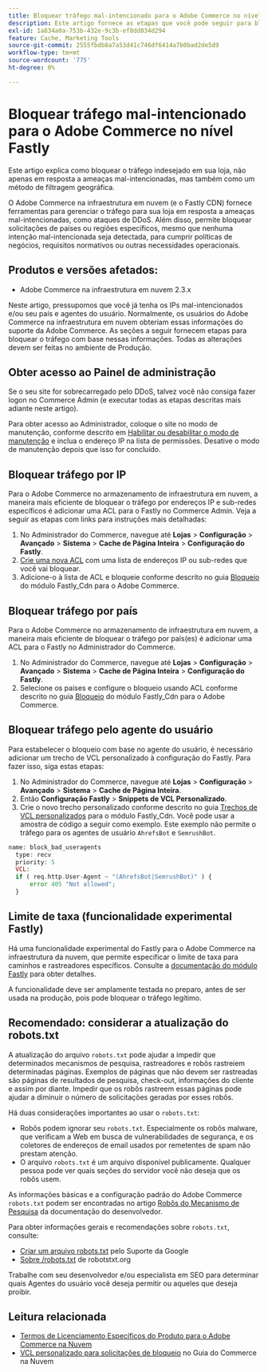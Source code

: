 ```yaml
---
title: Bloquear tráfego mal-intencionado para o Adobe Commerce no nível Fastly
description: Este artigo fornece as etapas que você pode seguir para bloquear tráfego mal-intencionado quando suspeitar que o Adobe Commerce na loja de infraestrutura na nuvem está enfrentando um ataque de DDoS.
exl-id: 1a834a0a-753b-432e-9c3b-ef8dd034d294
feature: Cache, Marketing Tools
source-git-commit: 2555fbdb8a7a53d41c746df6414a7b0bad2de5d9
workflow-type: tm+mt
source-wordcount: '775'
ht-degree: 0%

---
```


# Bloquear tráfego mal-intencionado para o Adobe Commerce no nível Fastly

Este artigo explica como bloquear o tráfego indesejado em sua loja, não apenas em resposta a ameaças mal-intencionadas, mas também como um método de filtragem geográfica.

O Adobe Commerce na infraestrutura em nuvem (e o Fastly CDN) fornece ferramentas para gerenciar o tráfego para sua loja em resposta a ameaças mal-intencionadas, como ataques de DDoS. Além disso, permite bloquear solicitações de países ou regiões específicos, mesmo que nenhuma intenção mal-intencionada seja detectada, para cumprir políticas de negócios, requisitos normativos ou outras necessidades operacionais.

## Produtos e versões afetados:

* Adobe Commerce na infraestrutura em nuvem 2.3.x

Neste artigo, pressupomos que você já tenha os IPs mal-intencionados e/ou seu país e agentes do usuário. Normalmente, os usuários do Adobe Commerce na infraestrutura em nuvem obteriam essas informações do suporte da Adobe Commerce. As seções a seguir fornecem etapas para bloquear o tráfego com base nessas informações. Todas as alterações devem ser feitas no ambiente de Produção.

## Obter acesso ao Painel de administração

Se o seu site for sobrecarregado pelo DDoS, talvez você não consiga fazer logon no Commerce Admin (e executar todas as etapas descritas mais adiante neste artigo).

Para obter acesso ao Administrador, coloque o site no modo de manutenção, conforme descrito em [Habilitar ou desabilitar o modo de manutenção](https://experienceleague.adobe.com/en/docs/commerce-operations/installation-guide/tutorials/maintenance-mode) e inclua o endereço IP na lista de permissões. Desative o modo de manutenção depois que isso for concluído.

## Bloquear tráfego por IP

Para o Adobe Commerce no armazenamento de infraestrutura em nuvem, a maneira mais eficiente de bloquear o tráfego por endereços IP e sub-redes específicos é adicionar uma ACL para o Fastly no Commerce Admin. Veja a seguir as etapas com links para instruções mais detalhadas:

1. No Administrador do Commerce, navegue até **Lojas** > **Configuração** > **Avançado** > **Sistema** > **Cache de Página Inteira** > **Configuração do Fastly**.
1. [Crie uma nova ACL](https://github.com/fastly/fastly-magento2/blob/master/Documentation/Guides/ACL.md) com uma lista de endereços IP ou sub-redes que você vai bloquear.
1. Adicione-o à lista de ACL e bloqueie conforme descrito no guia [Bloqueio](https://github.com/fastly/fastly-magento2/blob/master/Documentation/Guides/BLOCKING.md) do módulo Fastly\_Cdn para o Adobe Commerce.

## Bloquear tráfego por país

Para o Adobe Commerce no armazenamento de infraestrutura em nuvem, a maneira mais eficiente de bloquear o tráfego por país(es) é adicionar uma ACL para o Fastly no Administrador do Commerce.

1. No Administrador do Commerce, navegue até **Lojas** > **Configuração** > **Avançado** > **Sistema** > **Cache de Página Inteira** > **Configuração do Fastly**.
1. Selecione os países e configure o bloqueio usando ACL conforme descrito no guia [Bloqueio](https://github.com/fastly/fastly-magento2/blob/master/Documentation/Guides/BLOCKING.md) do módulo Fastly\_Cdn para o Adobe Commerce.

## Bloquear tráfego pelo agente do usuário

Para estabelecer o bloqueio com base no agente do usuário, é necessário adicionar um trecho de VCL personalizado à configuração do Fastly. Para fazer isso, siga estas etapas:

1. No Administrador do Commerce, navegue até **Lojas** > **Configuração** > **Avançado** > **Sistema** > **Cache de Página Inteira**.
1. Então **Configuração Fastly** > **Snippets de VCL Personalizado**.
1. Crie o novo trecho personalizado conforme descrito no guia [Trechos de VCL personalizados](https://github.com/fastly/fastly-magento2/blob/master/Documentation/Guides/CUSTOM-VCL-SNIPPETS.md) para o módulo Fastly\_Cdn. Você pode usar a amostra de código a seguir como exemplo. Este exemplo não permite o tráfego para os agentes de usuário `AhrefsBot` e `SemrushBot`.

```php
name: block_bad_useragents
  type: recv
  priority: 5
  VCL:
  if ( req.http.User-Agent ~ "(AhrefsBot|SemrushBot)" ) {
      error 405 "Not allowed";
  }
```

## Limite de taxa (funcionalidade experimental Fastly)

Há uma funcionalidade experimental do Fastly para o Adobe Commerce na infraestrutura da nuvem, que permite especificar o limite de taxa para caminhos e rastreadores específicos. Consulte a [documentação do módulo Fastly](https://github.com/fastly/fastly-magento2/blob/master/Documentation/Guides/RATE-LIMITING.md) para obter detalhes.

A funcionalidade deve ser amplamente testada no preparo, antes de ser usada na produção, pois pode bloquear o tráfego legítimo.

## Recomendado: considerar a atualização do robots.txt

A atualização do arquivo `robots.txt` pode ajudar a impedir que determinados mecanismos de pesquisa, rastreadores e robôs rastreiem determinadas páginas. Exemplos de páginas que não devem ser rastreadas são páginas de resultados de pesquisa, check-out, informações do cliente e assim por diante. Impedir que os robôs rastreem essas páginas pode ajudar a diminuir o número de solicitações geradas por esses robôs.

Há duas considerações importantes ao usar o `robots.txt`:

* Robôs podem ignorar seu `robots.txt`. Especialmente os robôs malware, que verificam a Web em busca de vulnerabilidades de segurança, e os coletores de endereços de email usados por remetentes de spam não prestam atenção.
* O arquivo `robots.txt` é um arquivo disponível publicamente. Qualquer pessoa pode ver quais seções do servidor você não deseja que os robôs usem.

As informações básicas e a configuração padrão do Adobe Commerce `robots.txt` podem ser encontradas no artigo [Robôs do Mecanismo de Pesquisa](https://experienceleague.adobe.com/en/docs/commerce-admin/marketing/seo/seo-overview#search-engine-robots) da documentação do desenvolvedor.

Para obter informações gerais e recomendações sobre `robots.txt`, consulte:

* [Criar um arquivo robots.txt](https://developers.google.com/search/docs/advanced/robots/create-robots-txt) pelo Suporte da Google
* [Sobre /robots.txt](https://www.robotstxt.org/robotstxt.html) de robotstxt.org

Trabalhe com seu desenvolvedor e/ou especialista em SEO para determinar quais Agentes do usuário você deseja permitir ou aqueles que deseja proibir.

## Leitura relacionada

* [Termos de Licenciamento Específicos do Produto para o Adobe Commerce na Nuvem](https://www.adobe.com/content/dam/cc/en/legal/terms/enterprise/pdfs/PSLT-AdobeCommerceCloud-WW-2023v1.pdf)
* [VCL personalizado para solicitações de bloqueio](https://experienceleague.adobe.com/en/docs/commerce-on-cloud/user-guide/cdn/custom-vcl-snippets/fastly-vcl-blocking) no Guia do Commerce na Nuvem
